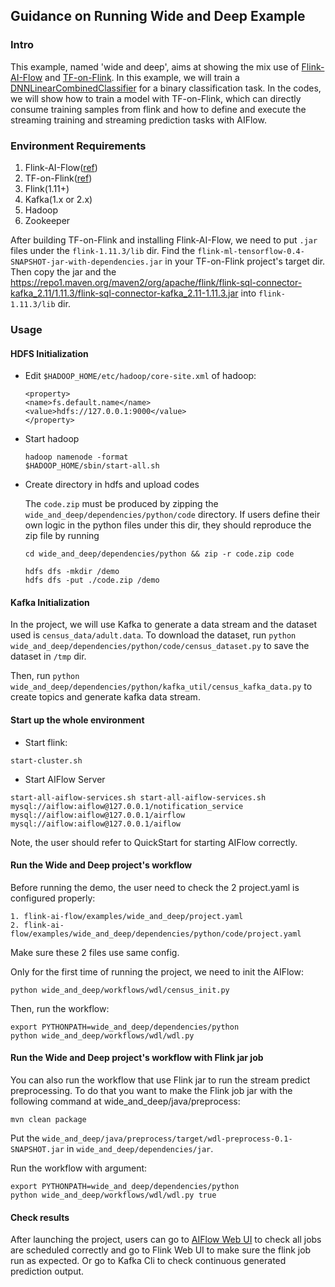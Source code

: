 ## Guidance on Running Wide and Deep Example

### Intro
This example, named 'wide and deep', aims at showing the mix use of [Flink-AI-Flow](https://github.com/alibaba/flink-ai-extended/blob/master/flink-ai-flow/QUICKSTART.md) and [TF-on-Flink](https://github.com/alibaba/flink-ai-extended/tree/master/deep-learning-on-flink). 
In this example, we will train a [DNNLinearCombinedClassifier](https://arxiv.org/abs/1606.07792) for a binary classification task.
In the codes, we will show how to train a model with TF-on-Flink, which can directly consume training samples from flink and how to define and execute the streaming training and streaming prediction tasks with AIFlow.

### Environment Requirements
1. Flink-AI-Flow([ref](https://github.com/alibaba/flink-ai-extended/blob/master/flink-ai-flow/QUICKSTART.md))
2. TF-on-Flink([ref](https://github.com/alibaba/flink-ai-extended/tree/master/deep-learning-on-flink))
3. Flink(1.11+)
4. Kafka(1.x or 2.x)
5. Hadoop
6. Zookeeper

After building TF-on-Flink and installing Flink-AI-Flow, we need to put `.jar` files under the `flink-1.11.3/lib` dir.
Find the  `flink-ml-tensorflow-0.4-SNAPSHOT-jar-with-dependencies.jar` in your TF-on-Flink project's target dir.
Then copy the jar and the https://repo1.maven.org/maven2/org/apache/flink/flink-sql-connector-kafka_2.11/1.11.3/flink-sql-connector-kafka_2.11-1.11.3.jar into `flink-1.11.3/lib` dir. 


### Usage
#### HDFS Initialization

- Edit `$HADOOP_HOME/etc/hadoop/core-site.xml` of hadoop:
    ```shell
    <property>
    <name>fs.default.name</name>
    <value>hdfs://127.0.0.1:9000</value>
    </property>
    ```
- Start hadoop
    ```shell
    hadoop namenode -format
    $HADOOP_HOME/sbin/start-all.sh
    ```
- Create directory in hdfs and upload codes
  
    The `code.zip` must be produced by zipping the `wide_and_deep/dependencies/python/code` directory.
    If users define their own logic in the python files under this dir, they should reproduce the zip file by running
    ```shell
    cd wide_and_deep/dependencies/python && zip -r code.zip code
    ```
    ```shell
    hdfs dfs -mkdir /demo
    hdfs dfs -put ./code.zip /demo
    ```

  
#### Kafka Initialization
In the project, we will use Kafka to generate a data stream and the dataset used is `census_data/adult.data`. 
To download the dataset, run `python wide_and_deep/dependencies/python/code/census_dataset.py` to save the dataset in `/tmp` dir.
   
Then, run `python wide_and_deep/dependencies/python/kafka_util/census_kafka_data.py` to create topics and generate kafka data stream.

#### Start up the whole environment
- Start flink:
```shell
start-cluster.sh
```
- Start AIFlow Server
```shell
start-all-aiflow-services.sh start-all-aiflow-services.sh mysql://aiflow:aiflow@127.0.0.1/notification_service mysql://aiflow:aiflow@127.0.0.1/airflow mysql://aiflow:aiflow@127.0.0.1/aiflow
```
Note, the user should refer to QuickStart for starting AIFlow correctly.

#### Run the Wide and Deep project's workflow
Before running the demo, the user need to check the 2 project.yaml is configured properly:

```shell
1. flink-ai-flow/examples/wide_and_deep/project.yaml
2. flink-ai-flow/examples/wide_and_deep/dependencies/python/code/project.yaml
```
Make sure these 2 files use same config.

Only for the first time of running the project, we need to init the AIFlow:
```shell
python wide_and_deep/workflows/wdl/census_init.py 
```

Then, run the workflow:
```shell
export PYTHONPATH=wide_and_deep/dependencies/python
python wide_and_deep/workflows/wdl/wdl.py
```

#### Run the Wide and Deep project's workflow with Flink jar job
You can also run the workflow that use Flink jar to run the stream predict preprocessing. To do that you want to 
make the Flink job jar with the following command at wide_and_deep/java/preprocess:
```
mvn clean package
```

Put the `wide_and_deep/java/preprocess/target/wdl-preprocess-0.1-SNAPSHOT.jar` in `wide_and_deep/dependencies/jar`.

Run the workflow with argument:
```shell
export PYTHONPATH=wide_and_deep/dependencies/python
python wide_and_deep/workflows/wdl/wdl.py true
```

#### Check results
After launching the project, users can go to [AIFlow Web UI](127.0.0.1:8080) to check all jobs are scheduled correctly and 
   go to Flink Web UI to make sure the flink job run as expected.
   Or go to Kafka Cli to check continuous generated prediction output.
